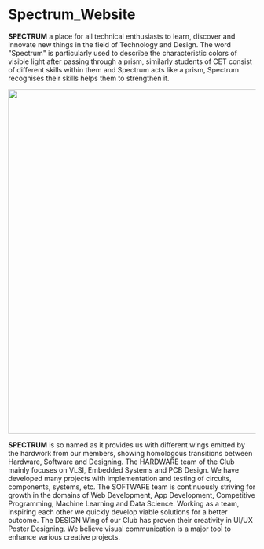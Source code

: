 # Spectrum_Website

<b>SPECTRUM</b> a place for all technical enthusiasts to learn, discover and innovate new things in the field of Technology and Design. The word "Spectrum" is particularly used to describe the characteristic colors of visible light after passing through a prism, similarly students of CET consist of different skills within them and Spectrum acts like a prism, Spectrum recognises their skills helps them to strengthen it.

<p align ="center"><img src = "https://user-images.githubusercontent.com/61475220/92301477-d87b4b80-ef81-11ea-84e8-17a577d64522.png" width="700px"></p>

<b>SPECTRUM</b> is so named as it provides us with different wings emitted by the hardwork from our members, showing homologous transitions between Hardware, Software and Designing. The HARDWARE team of the Club mainly focuses on VLSI, Embedded Systems and PCB Design. We have developed many projects with implementation and testing of circuits, components, systems, etc. The SOFTWARE team is continuously striving for growth in the domains of Web Development, App Development, Competitive Programming, Machine Learning and Data Science. Working as a team, inspiring each other we quickly develop viable solutions for a better outcome. The DESIGN Wing of our Club has proven their creativity in UI/UX Poster Designing. We believe visual communication is a major tool to enhance various creative projects.
